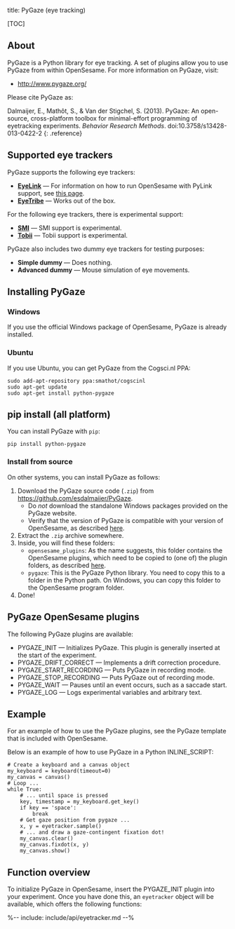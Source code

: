 title: PyGaze (eye tracking)

[TOC]

## About

PyGaze is a Python library for eye tracking. A set of plugins allow you to use PyGaze from within OpenSesame. For more information on PyGaze, visit:

- <http://www.pygaze.org/>

Please cite PyGaze as:

Dalmaijer, E., Mathôt, S., & Van der Stigchel, S. (2013). PyGaze: An open-source, cross-platform toolbox for minimal-effort programming of eyetracking experiments. *Behavior Research Methods*. doi:10.3758/s13428-013-0422-2
{: .reference}

## Supported eye trackers

PyGaze supports the following eye trackers:

- [__EyeLink__](http://www.sr-research.com/) — For information on how to run OpenSesame with PyLink support, see [this page](%link:eyelink%).
- [__EyeTribe__](http://theeyetribe.com/) — Works out of the box.

For the following eye trackers, there is experimental support:

- [__SMI__](http://www.smivision.com/) — SMI support is experimental.
- [__Tobii__](http://www.tobii.com/en/eye-tracking-research/global/) — Tobii support is experimental.

PyGaze also includes two dummy eye trackers for testing purposes:

- __Simple dummy__ — Does nothing.
- __Advanced dummy__ — Mouse simulation of eye movements.

## Installing PyGaze

### Windows

If you use the official Windows package of OpenSesame, PyGaze is already installed.

### Ubuntu

If you use Ubuntu, you can get PyGaze from the Cogsci.nl PPA:

    sudo add-apt-repository ppa:smathot/cogscinl
    sudo apt-get update
    sudo apt-get install python-pygaze

## pip install (all platform)

You can install PyGaze with `pip`:

	pip install python-pygaze

### Install from source

On other systems, you can install PyGaze as follows:

1. Download the PyGaze source code (`.zip`) from <https://github.com/esdalmaijer/PyGaze>.
    - Do *not* download the standalone Windows packages provided on the PyGaze website.
    - Verify that the version of PyGaze is compatible with your version of OpenSesame, as described [here](%link:fromsource%).
2. Extract the `.zip` archive somewhere.
3. Inside, you will find these folders:
    - `opensesame_plugins`: As the name suggests, this folder contains the OpenSesame plugins, which need to be copied to (one of) the plugin folders, as described [here](%link:manual/plugins%).
    - `pygaze`: This is the PyGaze Python library. You need to copy this to a folder in the Python path. On Windows, you can copy this folder to the OpenSesame program folder.
4. Done!

## PyGaze OpenSesame plugins

The following PyGaze plugins are available:

- PYGAZE_INIT — Initializes PyGaze. This plugin is generally inserted at the start of the experiment.
- PYGAZE_DRIFT_CORRECT — Implements a drift correction procedure.
- PYGAZE_START_RECORDING — Puts PyGaze in recording mode.
- PYGAZE_STOP_RECORDING — Puts PyGaze out of recording mode.
- PYGAZE_WAIT — Pauses until an event occurs, such as a saccade start.
- PYGAZE_LOG — Logs experimental variables and arbitrary text.

## Example

For an example of how to use the PyGaze plugins, see the PyGaze template that is included with OpenSesame.

Below is an example of how to use PyGaze in a Python INLINE_SCRIPT:

~~~ .python
# Create a keyboard and a canvas object
my_keyboard = keyboard(timeout=0)
my_canvas = canvas()
# Loop ...
while True:
	# ... until space is pressed
	key, timestamp = my_keyboard.get_key()
	if key == 'space':
		break
	# Get gaze position from pygaze ...
	x, y = eyetracker.sample()
	# ... and draw a gaze-contingent fixation dot!
	my_canvas.clear()
	my_canvas.fixdot(x, y)
	my_canvas.show()
~~~

## Function overview

To initialize PyGaze in OpenSesame, insert the PYGAZE_INIT plugin into your experiment. Once you have done this, an `eyetracker` object will be available, which offers the following functions:

%-- include: include/api/eyetracker.md --%
